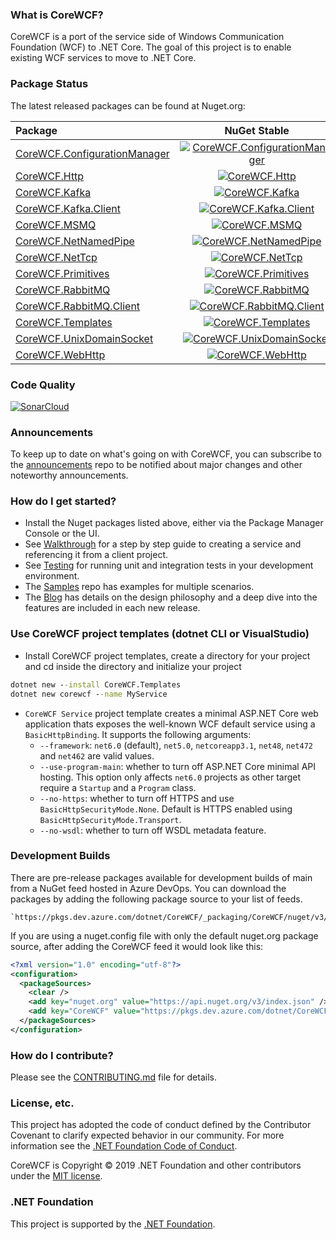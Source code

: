 ### What is CoreWCF? 

CoreWCF is a port of the service side of Windows Communication Foundation (WCF) to .NET Core. The goal of this project is to enable existing WCF services to move to .NET Core.

### Package Status

The latest released packages can be found at Nuget.org:

| Package                                                                                      | NuGet Stable                                                                                     | Downloads                                                                                     |
|:---------------------------------------------------------------------------------------------|:------------------------------------------------------------------------------------------------:|:---------------------------------------------------------------------------------------------:|
| [CoreWCF.ConfigurationManager](https://www.nuget.org/packages/CoreWCF.ConfigurationManager/) | [![CoreWCF.ConfigurationManager](https://img.shields.io/nuget/v/CoreWCF.ConfigurationManager.svg)](https://www.nuget.org/packages/CoreWCF.ConfigurationManager/) | [![CoreWCF.ConfigurationManager](https://img.shields.io/nuget/dt/CoreWCF.ConfigurationManager)](https://www.nuget.org/packages/CoreWCF.ConfigurationManager/) |
| [CoreWCF.Http](https://www.nuget.org/packages/CoreWCF.Http/)                                 | [![CoreWCF.Http](https://img.shields.io/nuget/v/CoreWCF.Http.svg)](https://www.nuget.org/packages/CoreWCF.Http/)                                 | [![CoreWCF.Http](https://img.shields.io/nuget/dt/CoreWCF.Http)](https://www.nuget.org/packages/CoreWCF.Http/)                                 |
| [CoreWCF.Kafka](https://www.nuget.org/packages/CoreWCF.Kafka/)                     | [![CoreWCF.Kafka](https://img.shields.io/nuget/v/CoreWCF.Kafka.svg)](https://www.nuget.org/packages/CoreWCF.Kafka/)                     | [![CoreWCF.Kafka](https://img.shields.io/nuget/dt/CoreWCF.Kafka)](https://www.nuget.org/packages/CoreWCF.Kafka/)   
| [CoreWCF.Kafka.Client](https://www.nuget.org/packages/CoreWCF.Kafka.Client/)                     | [![CoreWCF.Kafka.Client](https://img.shields.io/nuget/v/CoreWCF.Kafka.Client.svg)](https://www.nuget.org/packages/CoreWCF.Kafka.Client/)                     | [![CoreWCF.Kafka.Client](https://img.shields.io/nuget/dt/CoreWCF.Kafka.Client)](https://www.nuget.org/packages/CoreWCF.Kafka.Client/)
| [CoreWCF.MSMQ](https://www.nuget.org/packages/CoreWCF.MSMQ/)                     | [![CoreWCF.MSMQ](https://img.shields.io/nuget/v/CoreWCF.MSMQ.svg)](https://www.nuget.org/packages/CoreWCF.MSMQ/)                     | [![CoreWCF.MSMQ](https://img.shields.io/nuget/dt/CoreWCF.MSMQ)](https://www.nuget.org/packages/CoreWCF.MSMQ/)   
| [CoreWCF.NetNamedPipe](https://www.nuget.org/packages/CoreWCF.NetNamedPipe/)                     | [![CoreWCF.NetNamedPipe](https://img.shields.io/nuget/v/CoreWCF.NetNamedPipe.svg)](https://www.nuget.org/packages/CoreWCF.NetNamedPipe/)                     | [![CoreWCF.NetNamedPipe](https://img.shields.io/nuget/dt/CoreWCF.NetNamedPipe)](https://www.nuget.org/packages/CoreWCF.NetNamedPipe/)   
| [CoreWCF.NetTcp](https://www.nuget.org/packages/CoreWCF.NetTcp/)                             | [![CoreWCF.NetTcp](https://img.shields.io/nuget/v/CoreWCF.NetTcp.svg)](https://www.nuget.org/packages/CoreWCF.NetTcp/)                             | [![CoreWCF.NetTcp](https://img.shields.io/nuget/dt/CoreWCF.NetTcp)](https://www.nuget.org/packages/CoreWCF.NetTcp/)                             |
| [CoreWCF.Primitives](https://www.nuget.org/packages/CoreWCF.Primitives/)                     | [![CoreWCF.Primitives](https://img.shields.io/nuget/v/CoreWCF.Primitives.svg)](https://www.nuget.org/packages/CoreWCF.Primitives/)                     | [![CoreWCF.Primitives](https://img.shields.io/nuget/dt/CoreWCF.Primitives)](https://www.nuget.org/packages/CoreWCF.Primitives/)                     |
| [CoreWCF.RabbitMQ](https://www.nuget.org/packages/CoreWCF.RabbitMQ/)                     | [![CoreWCF.RabbitMQ](https://img.shields.io/nuget/v/CoreWCF.RabbitMQ.svg)](https://www.nuget.org/packages/CoreWCF.RabbitMQ/)                     | [![CoreWCF.RabbitMQ](https://img.shields.io/nuget/dt/CoreWCF.RabbitMQ)](https://www.nuget.org/packages/CoreWCF.RabbitMQ/)   
| [CoreWCF.RabbitMQ.Client](https://www.nuget.org/packages/CoreWCF.RabbitMQ.Client/)                     | [![CoreWCF.RabbitMQ.Client](https://img.shields.io/nuget/v/CoreWCF.RabbitMQ.Client.svg)](https://www.nuget.org/packages/CoreWCF.RabbitMQ.Client/)                     | [![CoreWCF.RabbitMQ.Client](https://img.shields.io/nuget/dt/CoreWCF.RabbitMQ.Client)](https://www.nuget.org/packages/CoreWCF.RabbitMQ.Client/)   
| [CoreWCF.Templates](https://www.nuget.org/packages/CoreWCF.Templates/)                     | [![CoreWCF.Templates](https://img.shields.io/nuget/v/CoreWCF.Templates.svg)](https://www.nuget.org/packages/CoreWCF.Templates/)                     | [![CoreWCF.Templates](https://img.shields.io/nuget/dt/CoreWCF.Templates)](https://www.nuget.org/packages/CoreWCF.Templates/)
| [CoreWCF.UnixDomainSocket](https://www.nuget.org/packages/CoreWCF.UnixDomainSocket/) | [![CoreWCF.UnixDomainSocket](https://img.shields.io/nuget/v/CoreWCF.UnixDomainSocket.svg)](https://www.nuget.org/packages/CoreWCF.UnixDomainSocket/) | [![CoreWCF.UnixDomainSocket](https://img.shields.io/nuget/dt/CoreWCF.UnixDomainSocket)](https://www.nuget.org/packages/CoreWCF.UnixDomainSocket/) |
| [CoreWCF.WebHttp](https://www.nuget.org/packages/CoreWCF.WebHttp/) | [![CoreWCF.WebHttp](https://img.shields.io/nuget/v/CoreWCF.WebHttp.svg)](https://www.nuget.org/packages/CoreWCF.WebHttp/) | [![CoreWCF.WebHttp](https://img.shields.io/nuget/dt/CoreWCF.WebHttp)](https://www.nuget.org/packages/CoreWCF.WebHttp/) |



### Code Quality

[![SonarCloud](https://sonarcloud.io/images/project_badges/sonarcloud-white.svg)](https://sonarcloud.io/summary/new_code?id=CoreWCF_CoreWCF)

### Announcements

To keep up to date on what's going on with CoreWCF, you can subscribe to the [announcements](https://github.com/CoreWCF/announcements) repo to be notified about major changes and other noteworthy announcements.

### How do I get started?

* Install the Nuget packages listed above, either via the Package Manager Console or the UI.
* See [Walkthrough](Documentation/Walkthrough.md) for a step by step guide to creating a service and referencing it from a client project.
* See [Testing](Documentation/Testing.md) for running unit and integration tests in your development environment.
* The [Samples](https://github.com/CoreWCF/samples) repo has examples for multiple scenarios.
* The [Blog](https://corewcf.github.io/) has details on the design philosophy and a deep dive into the features are included in each new release.

### Use CoreWCF project templates (dotnet CLI or VisualStudio)

* Install CoreWCF project templates, create a directory for your project and cd inside the directory and initialize your project
```cmd
dotnet new --install CoreWCF.Templates 
dotnet new corewcf --name MyService
```
* `CoreWCF Service` project template creates a minimal ASP.NET Core web application thats exposes the well-known WCF default service using a `BasicHttpBinding`.
It supports the following arguments:
  * `--framework`: `net6.0` (default), `net5.0`, `netcoreapp3.1`, `net48`, `net472` and `net462` are valid values.
  * `--use-program-main`: whether to turn off ASP.NET Core minimal API hosting. This option only affects `net6.0` projects as other target require a `Startup` and a `Program` class. 
  * `--no-https`: whether to turn off HTTPS and use `BasicHttpSecurityMode.None`. Default is HTTPS enabled using `BasicHttpSecurityMode.Transport`.
  * `--no-wsdl`: whether to turn off WSDL metadata feature.

### Development Builds

There are pre-release packages available for development builds of main from a NuGet feed hosted in Azure DevOps. You can download the packages by adding the following package source to your list of feeds.

    `https://pkgs.dev.azure.com/dotnet/CoreWCF/_packaging/CoreWCF/nuget/v3/index.json`

If you are using a nuget.config file with only the default nuget.org package source, after adding the CoreWCF feed it would look like this:
```xml
<?xml version="1.0" encoding="utf-8"?>
<configuration>
  <packageSources>
    <clear />
    <add key="nuget.org" value="https://api.nuget.org/v3/index.json" />
    <add key="CoreWCF" value="https://pkgs.dev.azure.com/dotnet/CoreWCF/_packaging/CoreWCF/nuget/v3/index.json" />
  </packageSources>
</configuration>
```

### How do I contribute?

Please see the [CONTRIBUTING.md](CONTRIBUTING.md) file for details.

### License, etc.

This project has adopted the code of conduct defined by the Contributor Covenant to clarify expected behavior in our community.
For more information see the [.NET Foundation Code of Conduct](https://dotnetfoundation.org/code-of-conduct).

CoreWCF is Copyright &copy; 2019 .NET Foundation and other contributors under the [MIT license](LICENSE).

### .NET Foundation

This project is supported by the [.NET Foundation](https://dotnetfoundation.org).

